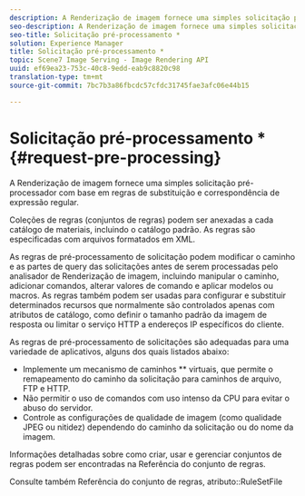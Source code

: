 ```yaml
---
description: A Renderização de imagem fornece uma simples solicitação pré-processador com base em regras de substituição e correspondência de expressão regular.
seo-description: A Renderização de imagem fornece uma simples solicitação pré-processador com base em regras de substituição e correspondência de expressão regular.
seo-title: Solicitação pré-processamento *
solution: Experience Manager
title: Solicitação pré-processamento *
topic: Scene7 Image Serving - Image Rendering API
uuid: ef69ea23-753c-40c8-9edd-eab9c8820c98
translation-type: tm+mt
source-git-commit: 7bc7b3a86fbcdc57cfdc31745fae3afc06e44b15

---
```



# Solicitação pré-processamento *{#request-pre-processing}

A Renderização de imagem fornece uma simples solicitação pré-processador com base em regras de substituição e correspondência de expressão regular.

Coleções de regras (conjuntos de regras) podem ser anexadas a cada catálogo de materiais, incluindo o catálogo padrão. As regras são especificadas com arquivos formatados em XML.

As regras de pré-processamento de solicitação podem modificar o caminho e as partes de query das solicitações antes de serem processadas pelo analisador de Renderização de imagem, incluindo manipular o caminho, adicionar comandos, alterar valores de comando e aplicar modelos ou macros. As regras também podem ser usadas para configurar e substituir determinados recursos que normalmente são controlados apenas com atributos de catálogo, como definir o tamanho padrão da imagem de resposta ou limitar o serviço HTTP a endereços IP específicos do cliente.

As regras de pré-processamento de solicitações são adequadas para uma variedade de aplicativos, alguns dos quais listados abaixo:

* Implemente um mecanismo de caminhos ** virtuais, que permite o remapeamento do caminho da solicitação para caminhos de arquivo, FTP e HTTP.
* Não permitir o uso de comandos com uso intenso da CPU para evitar o abuso do servidor.
* Controle as configurações de qualidade de imagem (como qualidade JPEG ou nitidez) dependendo do caminho da solicitação ou do nome da imagem.

Informações detalhadas sobre como criar, usar e gerenciar conjuntos de regras podem ser encontradas na Referência do conjunto de regras.

Consulte também Referência do conjunto de regras, atributo::RuleSetFile
